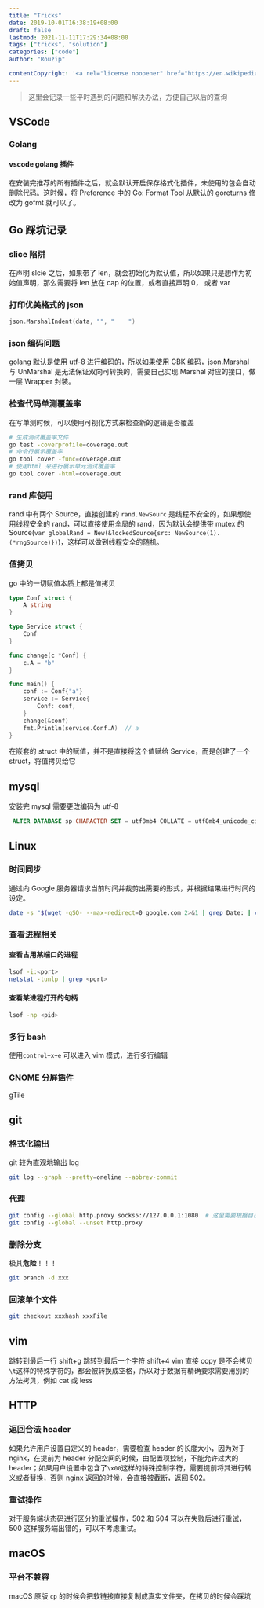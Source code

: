 ```yaml
---
title: "Tricks"
date: 2019-10-01T16:38:19+08:00
draft: false
lastmod: 2021-11-11T17:29:34+08:00
tags: ["tricks", "solution"]
categories: ["code"]
author: "Rouzip"

contentCopyright: '<a rel="license noopener" href="https://en.wikipedia.org/wiki/Wikipedia:Text_of_Creative_Commons_Attribution-ShareAlike_3.0_Unported_License" target="_blank">Creative Commons Attribution-ShareAlike License</a>'
---
```


> 这里会记录一些平时遇到的问题和解决办法，方便自己以后的查询

<!--more-->

## VSCode

### Golang

#### vscode golang 插件

在安装完推荐的所有插件之后，就会默认开启保存格式化插件，未使用的包会自动删除代码。这时候，将 Preference 中的 Go: Format Tool 从默认的 goreturns 修改为 gofmt 就可以了。

## Go 踩坑记录

### slice 陷阱

在声明 slcie 之后，如果带了 len，就会初始化为默认值，所以如果只是想作为初始值声明，那么需要将 len 放在 cap 的位置，或者直接声明 0， 或者 var

### 打印优美格式的 json

```go
json.MarshalIndent(data, "", "    ")
```

### json 编码问题

golang 默认是使用 utf-8 进行编码的，所以如果使用 GBK 编码，json.Marshal 与 UnMarshal 是无法保证双向可转换的，需要自己实现 Marshal 对应的接口，做一层 Wrapper 封装。

### 检查代码单测覆盖率

在写单测时候，可以使用可视化方式来检查新的逻辑是否覆盖

```bash
# 生成测试覆盖率文件
go test -coverprofile=coverage.out
# 命令行展示覆盖率
go tool cover -func=coverage.out
# 使用html 来进行展示单元测试覆盖率
go tool cover -html=coverage.out
```

### rand 库使用

rand 中有两个 Source，直接创建的 `rand.NewSourc` 是线程不安全的，如果想使用线程安全的 rand，可以直接使用全局的 rand，因为默认会提供带 mutex 的 Source(`var globalRand = New(&lockedSource{src: NewSource(1).(*rngSource)})`)，这样可以做到线程安全的随机。

### 值拷贝

go 中的一切赋值本质上都是值拷贝

```go
type Conf struct {
    A string
}

type Service struct {
    Conf
}

func change(c *Conf) {
    c.A = "b"
}

func main() {
    conf := Conf{"a"}
    service := Service{
        Conf: conf,
    }
    change(&conf)
    fmt.Println(service.Conf.A)  // a
}
```

在嵌套的 struct 中的赋值，并不是直接将这个值赋给 Service，而是创建了一个 struct，将值拷贝给它

## mysql

安装完 mysql 需要更改编码为 utf-8

```sql
 ALTER DATABASE sp CHARACTER SET = utf8mb4 COLLATE = utf8mb4_unicode_ci;
```

## Linux

### 时间同步

通过向 Google 服务器请求当前时间并裁剪出需要的形式，并根据结果进行时间的设定。

```bash
date -s "$(wget -qSO- --max-redirect=0 google.com 2>&1 | grep Date: | cut -d' ' -f5-8)Z"
```

### 查看进程相关

#### 查看占用某端口的进程

```bash
lsof -i:<port>
netstat -tunlp | grep <port>
```

#### 查看某进程打开的句柄

```bash
lsof -np <pid>
```

### 多行 bash

使用`control+x+e` 可以进入 vim 模式，进行多行编辑

### GNOME 分屏插件

gTile

## git

### 格式化输出

git 较为直观地输出 log

```bash
git log --graph --pretty=oneline --abbrev-commit
```

### 代理

```bash
git config --global http.proxy socks5://127.0.0.1:1080  # 这里需要根据自己本地开放端口的不同进行设置
git config --global --unset http.proxy
```

### 删除分支

极其**危险**！！！

```bash
git branch -d xxx
```

### 回滚单个文件

```bash
git checkout xxxhash xxxFile
```

## vim

跳转到最后一行
shift+g
跳转到最后一个字符
shift+4
vim 直接 copy 是不会拷贝`\t`这样的特殊字符的，都会被转换成空格，所以对于数据有精确要求需要用别的方法拷贝，例如 cat 或 less

## HTTP

### 返回合法 header

如果允许用户设置自定义的 header，需要检查 header 的长度大小，因为对于 nginx，在提前为 header 分配空间的时候，由配置项控制，不能允许过大的 header；如果用户设置中包含了`\x00`这样的特殊控制字符，需要提前将其进行转义或者替换，否则 nginx 返回的时候，会直接被截断，返回 502。

### 重试操作

对于服务端状态码进行区分的重试操作，502 和 504 可以在失败后进行重试，500 这样服务端出错的，可以不考虑重试。

## macOS

### 平台不兼容

macOS 原版 `cp` 的时候会把软链接直接复制成真实文件夹，在拷贝的时候会踩坑
